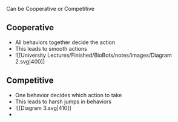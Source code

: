 Can be Cooperative or Competitive

## Cooperative
- All behaviors together decide the action
- This leads to smooth actions
- ![[University Lectures/Finished/BioBots/notes/images/Diagram 2.svg|400]]
## Competitive
- One behavior decides which action to take
- This leads to harsh jumps in behaviors
- ![[Diagram 3.svg|410]]
- 
